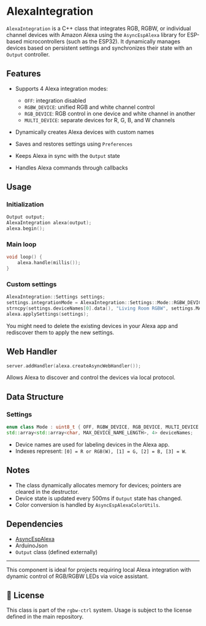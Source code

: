 # AlexaIntegration

`AlexaIntegration` is a C++ class that integrates RGB, RGBW, or individual channel devices with Amazon Alexa using the `AsyncEspAlexa` library for ESP-based microcontrollers (such as the ESP32). It dynamically manages devices based on persistent settings and synchronizes their state with an `Output` controller.

## Features

* Supports 4 Alexa integration modes:

    * `OFF`: integration disabled
    * `RGBW_DEVICE`: unified RGB and white channel control
    * `RGB_DEVICE`: RGB control in one device and white channel in another
    * `MULTI_DEVICE`: separate devices for R, G, B, and W channels
* Dynamically creates Alexa devices with custom names
* Saves and restores settings using `Preferences`
* Keeps Alexa in sync with the `Output` state
* Handles Alexa commands through callbacks

## Usage

### Initialization

```cpp
Output output;
AlexaIntegration alexa(output);
alexa.begin();
```

### Main loop

```cpp
void loop() {
    alexa.handle(millis());
}
```

### Custom settings

```cpp
AlexaIntegration::Settings settings;
settings.integrationMode = AlexaIntegration::Settings::Mode::RGBW_DEVICE;
strncpy(settings.deviceNames[0].data(), "Living Room RGBW", settings.MAX_DEVICE_NAME_LENGTH);
alexa.applySettings(settings);
```

You might need to delete the existing devices in your Alexa app and rediscover them to apply the new settings.

## Web Handler

```cpp
server.addHandler(alexa.createAsyncWebHandler());
```

Allows Alexa to discover and control the devices via local protocol.

## Data Structure

### Settings

```cpp
enum class Mode : uint8_t { OFF, RGBW_DEVICE, RGB_DEVICE, MULTI_DEVICE };
std::array<std::array<char, MAX_DEVICE_NAME_LENGTH>, 4> deviceNames;
```

* Device names are used for labeling devices in the Alexa app.
* Indexes represent: `[0] = R or RGB(W), [1] = G, [2] = B, [3] = W`.

## Notes

* The class dynamically allocates memory for devices; pointers are cleared in the destructor.
* Device state is updated every 500ms if `Output` state has changed.
* Color conversion is handled by `AsyncEspAlexaColorUtils`.

## Dependencies

* [AsyncEspAlexa](https://github.com/kakopappa/arduino-esp8266-alexa-wemo)
* ArduinoJson
* `Output` class (defined externally)

---

This component is ideal for projects requiring local Alexa integration with dynamic control of RGB/RGBW LEDs via voice assistant.

## 📜 License

This class is part of the `rgbw-ctrl` system. Usage is subject to the license defined in the main repository.
